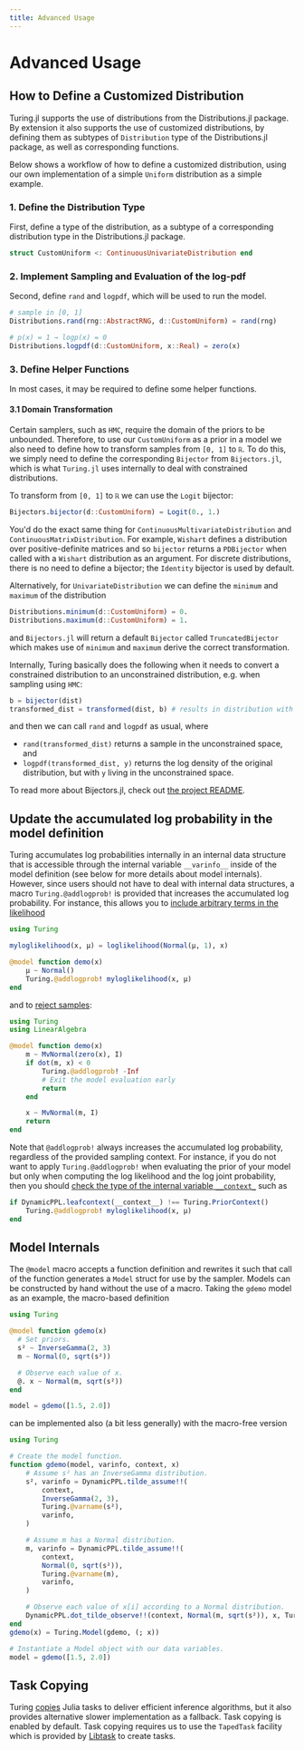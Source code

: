 ```yaml
---
title: Advanced Usage
---
```


# Advanced Usage

## How to Define a Customized Distribution


Turing.jl supports the use of distributions from the Distributions.jl package. By extension it also supports the use of customized distributions, by defining them as subtypes of `Distribution` type of the Distributions.jl package, as well as corresponding functions.


Below shows a workflow of how to define a customized distribution, using our own implementation of a simple `Uniform` distribution as a simple example.


### 1. Define the Distribution Type


First, define a type of the distribution, as a subtype of a corresponding distribution type in the Distributions.jl package.


```julia
struct CustomUniform <: ContinuousUnivariateDistribution end
```

### 2. Implement Sampling and Evaluation of the log-pdf


Second, define `rand` and `logpdf`, which will be used to run the model.


```julia
# sample in [0, 1]
Distributions.rand(rng::AbstractRNG, d::CustomUniform) = rand(rng)

# p(x) = 1 → logp(x) = 0
Distributions.logpdf(d::CustomUniform, x::Real) = zero(x)
```

### 3. Define Helper Functions


In most cases, it may be required to define some helper functions.

#### 3.1 Domain Transformation

Certain samplers, such as `HMC`, require the domain of the priors to be unbounded. Therefore, to use our `CustomUniform` as a prior in a model we also need to define how to transform samples from `[0, 1]` to `ℝ`. To do this, we simply need to define the corresponding `Bijector` from `Bijectors.jl`, which is what `Turing.jl` uses internally to deal with constrained distributions.

To transform from `[0, 1]` to `ℝ` we can use the `Logit` bijector:

```julia
Bijectors.bijector(d::CustomUniform) = Logit(0., 1.)
```

You'd do the exact same thing for `ContinuousMultivariateDistribution` and `ContinuousMatrixDistribution`. For example, `Wishart` defines a distribution over positive-definite matrices and so `bijector` returns a `PDBijector` when called with a `Wishart` distribution as an argument. For discrete distributions, there is no need to define a bijector; the `Identity` bijector is used by default.

Alternatively, for `UnivariateDistribution` we can define the `minimum` and `maximum` of the distribution

```julia
Distributions.minimum(d::CustomUniform) = 0.
Distributions.maximum(d::CustomUniform) = 1.
```

and `Bijectors.jl` will return a default `Bijector` called `TruncatedBijector` which makes use of `minimum` and `maximum` derive the correct transformation.

Internally, Turing basically does the following when it needs to convert a constrained distribution to an unconstrained distribution, e.g. when sampling using `HMC`:
```julia
b = bijector(dist)
transformed_dist = transformed(dist, b) # results in distribution with transformed support + correction for logpdf
```
and then we can call `rand` and `logpdf` as usual, where
- `rand(transformed_dist)` returns a sample in the unconstrained space, and
- `logpdf(transformed_dist, y)` returns the log density of the original distribution, but with `y` living in the unconstrained space.

To read more about Bijectors.jl, check out [the project README](https://github.com/TuringLang/Bijectors.jl).

## Update the accumulated log probability in the model definition

Turing accumulates log probabilities internally in an internal data structure that is accessible through
the internal variable `__varinfo__` inside of the model definition (see below for more details about model internals).
However, since users should not have to deal with internal data structures, a macro `Turing.@addlogprob!` is provided
that increases the accumulated log probability. For instance, this allows you to
[include arbitrary terms in the likelihood](https://github.com/TuringLang/Turing.jl/issues/1332)

```julia
using Turing

myloglikelihood(x, μ) = loglikelihood(Normal(μ, 1), x)

@model function demo(x)
    μ ~ Normal()
    Turing.@addlogprob! myloglikelihood(x, μ)
end
```

and to [reject samples](https://github.com/TuringLang/Turing.jl/issues/1328):

```julia
using Turing
using LinearAlgebra

@model function demo(x)
    m ~ MvNormal(zero(x), I)
    if dot(m, x) < 0
        Turing.@addlogprob! -Inf
        # Exit the model evaluation early
        return
    end

    x ~ MvNormal(m, I)
    return
end
```

Note that `@addlogprob!` always increases the accumulated log probability, regardless of the provided
sampling context. For instance, if you do not want to apply `Turing.@addlogprob!` when evaluating the
prior of your model but only when computing the log likelihood and the log joint probability, then you
should [check the type of the internal variable `__context_`](https://github.com/TuringLang/DynamicPPL.jl/issues/154)
such as

```julia
if DynamicPPL.leafcontext(__context__) !== Turing.PriorContext()
    Turing.@addlogprob! myloglikelihood(x, μ)
end
```

## Model Internals


The `@model` macro accepts a function definition and rewrites it such that call of the function generates a `Model` struct for use by the sampler.
Models can be constructed by hand without the use of a macro.
Taking the `gdemo` model as an example, the macro-based definition

```julia
using Turing

@model function gdemo(x)
  # Set priors.
  s² ~ InverseGamma(2, 3)
  m ~ Normal(0, sqrt(s²))

  # Observe each value of x.
  @. x ~ Normal(m, sqrt(s²))
end

model = gdemo([1.5, 2.0])
```

can be implemented also (a bit less generally) with the macro-free version

```julia
using Turing

# Create the model function.
function gdemo(model, varinfo, context, x)
    # Assume s² has an InverseGamma distribution.
    s², varinfo = DynamicPPL.tilde_assume!!(
        context,
        InverseGamma(2, 3),
        Turing.@varname(s²),
        varinfo,
    )

    # Assume m has a Normal distribution.
    m, varinfo = DynamicPPL.tilde_assume!!(
        context,
        Normal(0, sqrt(s²)),
        Turing.@varname(m),
        varinfo,
    )

    # Observe each value of x[i] according to a Normal distribution.
    DynamicPPL.dot_tilde_observe!!(context, Normal(m, sqrt(s²)), x, Turing.@varname(x), varinfo)
end
gdemo(x) = Turing.Model(gdemo, (; x))

# Instantiate a Model object with our data variables.
model = gdemo([1.5, 2.0])
```

## Task Copying

Turing [copies](https://github.com/JuliaLang/julia/issues/4085) Julia tasks to deliver efficient inference algorithms, but it also provides alternative slower implementation as a fallback. Task copying is enabled by default. Task copying requires us to use the `TapedTask` facility which is provided by [Libtask](https://github.com/TuringLang/Libtask.jl) to create tasks.

